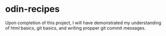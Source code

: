 # odin-recipes
Upon completion of this project, I will have demonstrated my understanding of html basics, git basics, and writing propper git commit messages.